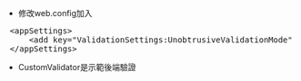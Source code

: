 * 修改web.config加入
<pre>
 &lt;appSettings>
     &lt;add key="ValidationSettings:UnobtrusiveValidationMode" value="None" />
 &lt;/appSettings>
</pre>
* CustomValidator是示範後端驗證
